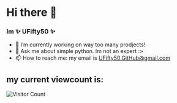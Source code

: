 # Hi there 👋
### Im **✨ UFifty50 ✨**

- 🔭 I’m currently working on way too many prodjects!
- 💬 Ask me about simple python. Im not an expert :>
- 📫 How to reach me: my email is UFifty50.GitHub@gmail.com

## my current viewcount is:

![Visitor Count](https://profile-counter.glitch.me/UFifty50/count.svg)
